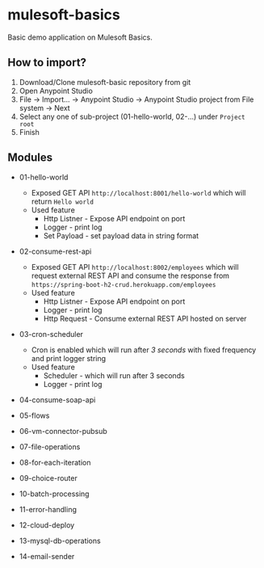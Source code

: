 # mulesoft-basics
Basic demo application on Mulesoft Basics. 


## How to import?

1. Download/Clone mulesoft-basic repository from git
2. Open Anypoint Studio
3. File -> Import... -> Anypoint Studio -> Anypoint Studio project from File system -> Next
4. Select any one of sub-project (01-hello-world, 02-...) under `Project root`
5. Finish 



## Modules

- 01-hello-world
	- Exposed GET API `http://localhost:8001/hello-world` which will return `Hello world`
	- Used feature 
		- Http Listner - Expose API endpoint on port
		- Logger - print log 
		- Set Payload - set payload data in string format

- 02-consume-rest-api
	- Exposed GET API `http://localhost:8002/employees` which will request external REST API and consume the response from `https://spring-boot-h2-crud.herokuapp.com/employees` 
	- Used feature 
		- Http Listner - Expose API endpoint on port
		- Logger - print log 
		- Http Request - Consume external REST API hosted on server

- 03-cron-scheduler
	- Cron is enabled which will run after *3 seconds* with fixed frequency and print logger string  
	- Used feature 
		- Scheduler - which will run after 3 seconds
		- Logger - print log 

- 04-consume-soap-api

- 05-flows

- 06-vm-connector-pubsub

- 07-file-operations

- 08-for-each-iteration

- 09-choice-router

- 10-batch-processing

- 11-error-handling

- 12-cloud-deploy

- 13-mysql-db-operations

- 14-email-sender
